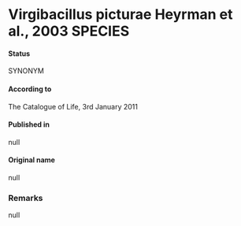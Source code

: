 # Virgibacillus picturae Heyrman et al., 2003 SPECIES

#### Status
SYNONYM

#### According to
The Catalogue of Life, 3rd January 2011

#### Published in
null

#### Original name
null

### Remarks
null